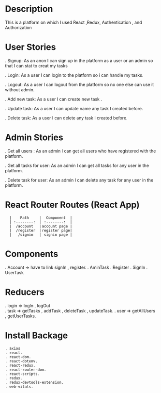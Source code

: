 # Description

This is a platform on which I used React ,Redux, Authentication , and Authorization

# User Stories

   . Signup: As an anon I can sign up in the platform as a user or an admin so that I can stat to creat my tasks 

   . Login: As a user I can login to the platform so i can handle my tasks.

   . Logout: As a user I can logout from the platform so no one else can use it without admin.

   . Add new task: As a user I can create new task .

   . Update task: As a user I can update name any task I created before.

   . Delete task: As a user I can delete any task I created before.

# Admin Stories

   . Get all users : As an admin I can get all users who have registered with the platform.

   . Get all tasks for user: As an admin I can get all tasks for any user in the platform.

   . Delete task for user: As an admin I can delete any task for any user in the platform.

 # React Router Routes (React App)

      |    Path     |  Component  |
      | :--------:  | :--------:  |
      |  /account   |account page |
      |  /register  |register page|
      |   /signin   | signin page |

# Components

  . Account => have to link signIn , register.
  . AminTask
  . Register
  . SignIn
  . UserTask

# Reducers

  . login => logIn , logOut         
  . task => getTasks , addTask , deleteTask , updateTask. 
  . user => getAllUsers , getUserTasks.

# Install Backage

    . axios
    . react.
    . react-dom.
    . react-dotenv. 
    . react-redux. 
    . react-router-dom. 
    . react-scripts. 
    . redux. 
    . redux-devtools-extension. 
    . web-vitals. 




  
